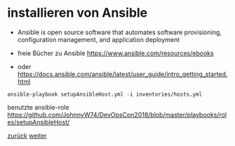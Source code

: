installieren von Ansible
===

* Ansible is open source software that automates software provisioning, configuration management, and application deployment

* freie Bücher zu Ansible https://www.ansible.com/resources/ebooks

* oder https://docs.ansible.com/ansible/latest/user_guide/intro_getting_started.html

```ansible-playbook setupAnsibleHost.yml -i inventories/hosts.yml```

benutzte ansible-role https://github.com/JohnnyW74/DevOpsCon2018/blob/master/playbooks/roles/setupAnsibleHost/

[zurück](https://github.com/JohnnyW74/DevOpsCon2018/blob/master/doc/02-agenda.md) [weiter](https://github.com/JohnnyW74/DevOpsCon2018/blob/master/doc/04-install-kvm.md)


